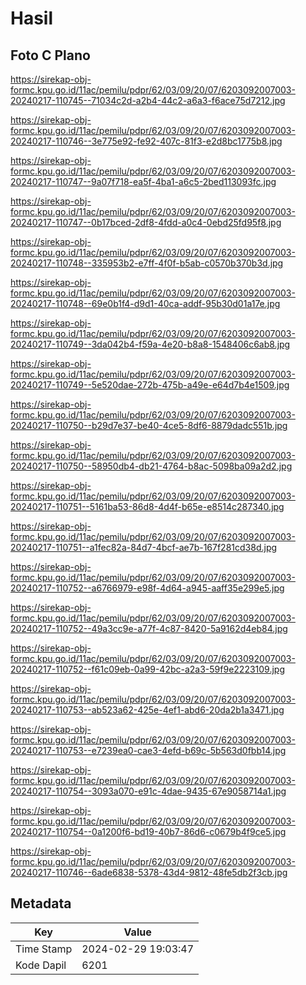 # Hasil

## Foto C Plano

https://sirekap-obj-formc.kpu.go.id/11ac/pemilu/pdpr/62/03/09/20/07/6203092007003-20240217-110745--71034c2d-a2b4-44c2-a6a3-f6ace75d7212.jpg

https://sirekap-obj-formc.kpu.go.id/11ac/pemilu/pdpr/62/03/09/20/07/6203092007003-20240217-110746--3e775e92-fe92-407c-81f3-e2d8bc1775b8.jpg

https://sirekap-obj-formc.kpu.go.id/11ac/pemilu/pdpr/62/03/09/20/07/6203092007003-20240217-110747--9a07f718-ea5f-4ba1-a6c5-2bed113093fc.jpg

https://sirekap-obj-formc.kpu.go.id/11ac/pemilu/pdpr/62/03/09/20/07/6203092007003-20240217-110747--0b17bced-2df8-4fdd-a0c4-0ebd25fd95f8.jpg

https://sirekap-obj-formc.kpu.go.id/11ac/pemilu/pdpr/62/03/09/20/07/6203092007003-20240217-110748--335953b2-e7ff-4f0f-b5ab-c0570b370b3d.jpg

https://sirekap-obj-formc.kpu.go.id/11ac/pemilu/pdpr/62/03/09/20/07/6203092007003-20240217-110748--69e0b1f4-d9d1-40ca-addf-95b30d01a17e.jpg

https://sirekap-obj-formc.kpu.go.id/11ac/pemilu/pdpr/62/03/09/20/07/6203092007003-20240217-110749--3da042b4-f59a-4e20-b8a8-1548406c6ab8.jpg

https://sirekap-obj-formc.kpu.go.id/11ac/pemilu/pdpr/62/03/09/20/07/6203092007003-20240217-110749--5e520dae-272b-475b-a49e-e64d7b4e1509.jpg

https://sirekap-obj-formc.kpu.go.id/11ac/pemilu/pdpr/62/03/09/20/07/6203092007003-20240217-110750--b29d7e37-be40-4ce5-8df6-8879dadc551b.jpg

https://sirekap-obj-formc.kpu.go.id/11ac/pemilu/pdpr/62/03/09/20/07/6203092007003-20240217-110750--58950db4-db21-4764-b8ac-5098ba09a2d2.jpg

https://sirekap-obj-formc.kpu.go.id/11ac/pemilu/pdpr/62/03/09/20/07/6203092007003-20240217-110751--5161ba53-86d8-4d4f-b65e-e8514c287340.jpg

https://sirekap-obj-formc.kpu.go.id/11ac/pemilu/pdpr/62/03/09/20/07/6203092007003-20240217-110751--a1fec82a-84d7-4bcf-ae7b-167f281cd38d.jpg

https://sirekap-obj-formc.kpu.go.id/11ac/pemilu/pdpr/62/03/09/20/07/6203092007003-20240217-110752--a6766979-e98f-4d64-a945-aaff35e299e5.jpg

https://sirekap-obj-formc.kpu.go.id/11ac/pemilu/pdpr/62/03/09/20/07/6203092007003-20240217-110752--49a3cc9e-a77f-4c87-8420-5a9162d4eb84.jpg

https://sirekap-obj-formc.kpu.go.id/11ac/pemilu/pdpr/62/03/09/20/07/6203092007003-20240217-110752--f61c09eb-0a99-42bc-a2a3-59f9e2223109.jpg

https://sirekap-obj-formc.kpu.go.id/11ac/pemilu/pdpr/62/03/09/20/07/6203092007003-20240217-110753--ab523a62-425e-4ef1-abd6-20da2b1a3471.jpg

https://sirekap-obj-formc.kpu.go.id/11ac/pemilu/pdpr/62/03/09/20/07/6203092007003-20240217-110753--e7239ea0-cae3-4efd-b69c-5b563d0fbb14.jpg

https://sirekap-obj-formc.kpu.go.id/11ac/pemilu/pdpr/62/03/09/20/07/6203092007003-20240217-110754--3093a070-e91c-4dae-9435-67e9058714a1.jpg

https://sirekap-obj-formc.kpu.go.id/11ac/pemilu/pdpr/62/03/09/20/07/6203092007003-20240217-110754--0a1200f6-bd19-40b7-86d6-c0679b4f9ce5.jpg

https://sirekap-obj-formc.kpu.go.id/11ac/pemilu/pdpr/62/03/09/20/07/6203092007003-20240217-110746--6ade6838-5378-43d4-9812-48fe5db2f3cb.jpg


## Metadata

| Key        | Value               |
| ---------- | ------------------- |
| Time Stamp | 2024-02-29 19:03:47 |
| Kode Dapil | 6201                |



